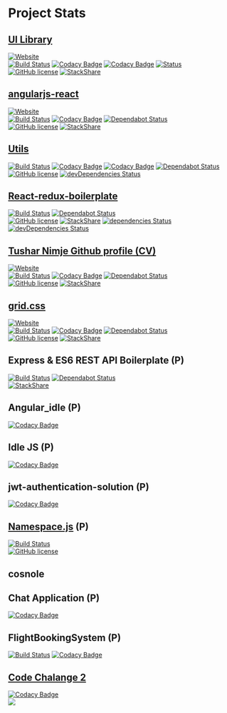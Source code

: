 # Project Stats

## [UI Library](https://github.com/nimjetushar/ui-lib)

[![Website](https://img.shields.io/website-up-down-green-red/https/shields.io.svg?label=my-website)](https://nimjetushar.github.io/ui-lib/)
<br/>
[![Build Status](https://semaphoreci.com/api/v1/nimjetushar/ui-lib/branches/master/shields_badge.svg)](https://semaphoreci.com/nimjetushar/ui-lib)
[![Codacy Badge](https://api.codacy.com/project/badge/Grade/2f3503831efb41fe9e5cde24acd60be7)](https://www.codacy.com/app/tushar/ui-lib?utm_source=github.com&amp;utm_medium=referral&amp;utm_content=nimjetushar/ui-lib&amp;utm_campaign=Badge_Grade)
[![Codacy Badge](https://api.codacy.com/project/badge/Coverage/2f3503831efb41fe9e5cde24acd60be7)](https://www.codacy.com/app/tushar/ui-lib?utm_source=github.com&utm_medium=referral&utm_content=nimjetushar/ui-lib&utm_campaign=Badge_Coverage)
[![Status](https://api.dependabot.com/badges/status?host=github&repo=nimjetushar/ui-lib)](https://dependabot.com)
<br/>
[![GitHub license](https://img.shields.io/github/license/nimjetushar/ui-lib.svg)](https://github.com/nimjetushar/ui-lib/blob/master/LICENSE)
[![StackShare](https://img.shields.io/badge/tech-stack-0690fa.svg?style=flat)](https://stackshare.io/nimjetushar/ui-library)

## [angularjs-react](https://github.com/nimjetushar/angularjs-react)

[![Website](https://img.shields.io/website-up-down-green-red/https/shields.io.svg?label=my-website)](https://nimjetushar.github.io/angularjs-react/)
<br/>
[![Build Status](https://semaphoreci.com/api/v1/nimjetushar/angularjs-react/branches/master/shields_badge.svg)](https://semaphoreci.com/nimjetushar/angularjs-react)
[![Codacy Badge](https://api.codacy.com/project/badge/Grade/9ef9fd1b6102481597e7e3b5c9e0a3dd)](https://www.codacy.com/app/tushar/angularjs-react?utm_source=github.com&amp;utm_medium=referral&amp;utm_content=nimjetushar/angularjs-react&amp;utm_campaign=Badge_Grade)
[![Dependabot Status](https://api.dependabot.com/badges/status?host=github&repo=nimjetushar/angularjs-react)](https://dependabot.com)
<br/>
[![GitHub license](https://img.shields.io/github/license/nimjetushar/angularjs-react.svg)](https://github.com/nimjetushar/angularjs-react/blob/master/LICENSE)
[![StackShare](https://img.shields.io/badge/tech-stack-0690fa.svg?style=flat)](https://stackshare.io/nimjetushar/angularjs-react)

## [Utils](https://github.com/nimjetushar/Utils)

[![Build Status](https://semaphoreci.com/api/v1/nimjetushar/utils/branches/master/shields_badge.svg)](https://semaphoreci.com/nimjetushar/utils)
[![Codacy Badge](https://api.codacy.com/project/badge/Grade/86a61b646ab041c0b64e502b3d8be7a7)](https://www.codacy.com/app/tushar/Utils?utm_source=github.com&utm_medium=referral&utm_content=nimjetushar/Utils&utm_campaign=Badge_Grade)
[![Codacy Badge](https://api.codacy.com/project/badge/Coverage/86a61b646ab041c0b64e502b3d8be7a7)](https://www.codacy.com/app/tushar/Utils?utm_source=github.com&utm_medium=referral&utm_content=nimjetushar/Utils&utm_campaign=Badge_Coverage)
[![Dependabot Status](https://api.dependabot.com/badges/status?host=github&repo=nimjetushar/Utils)](https://dependabot.com)
<br/>
[![GitHub license](https://img.shields.io/github/license/nimjetushar/Utils.svg?style=popout)](https://github.com/nimjetushar/Utils/blob/master/LICENSE)
[![devDependencies Status](https://david-dm.org/nimjetushar/utils/dev-status.svg)](https://david-dm.org/nimjetushar/utils?type=dev)

## [React-redux-boilerplate](https://github.com/nimjetushar/React-redux-boilerplate)

[![Build Status](https://semaphoreci.com/api/v1/nimjetushar/react-redux-boilerplate/branches/master/shields_badge.svg)](https://semaphoreci.com/nimjetushar/react-redux-boilerplate)
[![Dependabot Status](https://api.dependabot.com/badges/status?host=github&repo=nimjetushar/React-redux-boilerplate)](https://dependabot.com)
<br/>
[![GitHub license](https://img.shields.io/github/license/nimjetushar/React-redux-boilerplate.svg)](https://github.com/nimjetushar/React-redux-boilerplate/blob/master/LICENSE)
[![StackShare](https://img.shields.io/badge/tech-stack-0690fa.svg?style=flat)](https://stackshare.io/nimjetushar/react-redux-boilerplate)
[![dependencies Status](https://david-dm.org/nimjetushar/React-redux-boilerplate/status.svg)](https://david-dm.org/nimjetushar/React-redux-boilerplate)
[![devDependencies Status](https://david-dm.org/nimjetushar/React-redux-boilerplate/dev-status.svg)](https://david-dm.org/nimjetushar/React-redux-boilerplate?type=dev)


## [Tushar Nimje Github profile (CV)](https://github.com/nimjetushar/nimjetushar.github.io)

[![Website](https://img.shields.io/website-up-down-green-red/http/shields.io.svg?label=my-website)](https://nimjetushar.github.io)
<br/>
[![Build Status](https://semaphoreci.com/api/v1/nimjetushar/nimjetushar-github-io/branches/master/shields_badge.svg)](https://semaphoreci.com/nimjetushar/nimjetushar-github-io)
[![Codacy Badge](https://api.codacy.com/project/badge/Grade/ab1ac0cd0d204f989c95928b39bed6cf)](https://www.codacy.com/app/tushar/nimjetushar.github.io?utm_source=github.com&amp;utm_medium=referral&amp;utm_content=nimjetushar/nimjetushar.github.io&amp;utm_campaign=Badge_Grade)
[![Dependabot Status](https://api.dependabot.com/badges/status?host=github&repo=nimjetushar/nimjetushar.github.io)](https://dependabot.com)
<br/>
[![GitHub license](https://img.shields.io/github/license/nimjetushar/nimjetushar.github.io.svg)](https://github.com/nimjetushar/nimjetushar.github.io/blob/master/LICENSE)
[![StackShare](https://img.shields.io/badge/tech-stack-0690fa.svg?style=flat)](https://stackshare.io/nimjetushar/nimjetushar-github-io)

## [grid.css](https://github.com/nimjetushar/grid-css)

[![Website](https://img.shields.io/website-up-down-green-red/https/shields.io.svg?label=my-website)](https://nimjetushar.github.io/grid-css/)
<br/>
[![Build Status](https://semaphoreci.com/api/v1/nimjetushar/grid-css/branches/master/shields_badge.svg)](https://semaphoreci.com/nimjetushar/grid-css)
[![Codacy Badge](https://api.codacy.com/project/badge/Grade/200ab1bddb7641ae8a9c35b4389382ef)](https://www.codacy.com/app/tushar/grid-css?utm_source=github.com&amp;utm_medium=referral&amp;utm_content=nimjetushar/grid-css&amp;utm_campaign=Badge_Grade)
[![Dependabot Status](https://api.dependabot.com/badges/status?host=github&repo=nimjetushar/grid-css)](https://dependabot.com)
<br/>
[![GitHub license](https://img.shields.io/github/license/nimjetushar/grid-css.svg)](https://github.com/nimjetushar/grid-css/blob/master/LICENSE) 
[![StackShare](https://img.shields.io/badge/tech-stack-0690fa.svg?style=flat)](https://stackshare.io/nimjetushar/grid-css)

## Express & ES6 REST API Boilerplate (P)

[![Build Status](https://semaphoreci.com/api/v1/nimjetushar/express-es6-rest-api/branches/master/shields_badge.svg)](https://semaphoreci.com/nimjetushar/express-es6-rest-api)
[![Dependabot Status](https://api.dependabot.com/badges/status?host=github&repo=nimjetushar/express-es6-rest-api)](https://dependabot.com)
<br/>
[![StackShare](https://img.shields.io/badge/tech-stack-0690fa.svg?style=flat)](https://stackshare.io/nimjetushar/express-es6-rest-api)

## Angular_idle (P)

[![Codacy Badge](https://api.codacy.com/project/badge/Grade/94f190553d604a3895b999cb82e2622b)](https://www.codacy.com/app/tushar/Angular_idle?utm_source=github.com&amp;utm_medium=referral&amp;utm_content=nimjetushar/Angular_idle&amp;utm_campaign=Badge_Grade)

## Idle JS (P)

[![Codacy Badge](https://api.codacy.com/project/badge/Grade/dd702ab0b3b44834ad7c7d9f65c64d99)](https://www.codacy.com/app/tushar/idle.js?utm_source=github.com&amp;utm_medium=referral&amp;utm_content=nimjetushar/idle.js&amp;utm_campaign=Badge_Grade)

## jwt-authentication-solution (P)

[![Codacy Badge](https://api.codacy.com/project/badge/Grade/37a5a6dcf7f84a6ba3a7b4c379b40b65)](https://www.codacy.com/app/tushar/jwt-authentication-solution?utm_source=github.com&amp;utm_medium=referral&amp;utm_content=nimjetushar/jwt-authentication-solution&amp;utm_campaign=Badge_Grade)

## [Namespace.js](https://github.com/nimjetushar/Namespace.js) (P)

[![Build Status](https://travis-ci.com/nimjetushar/Namespace.js.svg?branch=master)](https://travis-ci.com/nimjetushar/Namespace.js)
<br/>
[![GitHub license](https://img.shields.io/github/license/nimjetushar/Namespace.js.svg)](https://github.com/nimjetushar/Namespace.js/blob/master/LICENSE)

## cosnole

## Chat Application (P)

[![Codacy Badge](https://api.codacy.com/project/badge/Grade/98f13e505c98450885e84191afb5959b)](https://www.codacy.com/app/tushar/chat-bot?utm_source=github.com&amp;utm_medium=referral&amp;utm_content=nimjetushar/chat-bot&amp;utm_campaign=Badge_Grade)

## FlightBookingSystem (P)

[![Build Status](https://semaphoreci.com/api/v1/nimjetushar/code-challenge1/branches/master/shields_badge.svg)](https://semaphoreci.com/nimjetushar/code-challenge1)
[![Codacy Badge](https://api.codacy.com/project/badge/Grade/a88d2cc964cb4a7db929b5278dcaaff5)](https://www.codacy.com/app/tushar/code-challenge1?utm_source=github.com&amp;utm_medium=referral&amp;utm_content=nimjetushar/code-challenge1&amp;utm_campaign=Badge_Grade)

## [Code Chalange 2](https://github.com/nimjetushar/code-challenge2)

[![Codacy Badge](https://api.codacy.com/project/badge/Grade/0902a0655cac46bb81b27a0679232c2e)](https://www.codacy.com/app/tushar/code-challenge2?utm_source=github.com&amp;utm_medium=referral&amp;utm_content=nimjetushar/code-challenge2&amp;utm_campaign=Badge_Grade)
<br/>
![](https://img.shields.io/github/license/nimjetushar/code-challenge2.svg)

